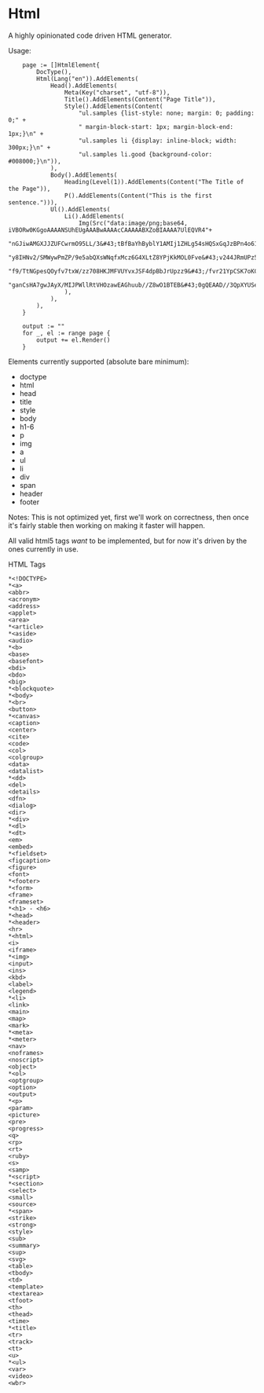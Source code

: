 # Html

A highly opinionated code driven HTML generator.

Usage:
```golang
    page := []HtmlElement{
		DocType(),
		Html(Lang("en")).AddElements(
			Head().AddElements(
				Meta(Key("charset", "utf-8")),
				Title().AddElements(Content("Page Title")),
				Style().AddElements(Content(
					"ul.samples {list-style: none; margin: 0; padding: 0;" +
					" margin-block-start: 1px; margin-block-end: 1px;}\n" +
					"ul.samples li {display: inline-block; width: 300px;}\n" +
					"ul.samples li.good {background-color: #008000;}\n")),
			),
			Body().AddElements(
				Heading(Level(1)).AddElements(Content("The Title of the Page")),
				P().AddElements(Content("This is the first sentence."))),
			Ul().AddElements(
				Li().AddElements(
					Img(Src("data:image/png;base64, iVBORw0KGgoAAAANSUhEUgAAABwAAAAcCAAAAABXZoBIAAAA7UlEQVR4"+
						"nGJiwAMGXJJZUFCwrmO95LL/3&#43;tBfBaYhByblY1AMIj1ZHLg54sHQSxGqJzBPn4o61/SV4Zn728imyh4&#43;"+
						"y8IHNv2/SMWywPmZP/9e5abQXsWNqfxMcz6G4XLtZ8YPjKkMOL0Fve&#43;v244JRmUPz5ckINTNvDD37/lErhkdX"+
						"f9/TtNGpesQOyfv7txW/zz708HKJMFVUYvxJSF4dpBbJrUpzz9&#43;/fvr21YpCSK7oKC96QfppS401VwyAdiBpL"+
						"ganCsHA7gwJAyX/MIJPWllRtVHOzawEAGhuub//Z8wO1BTEB&#43;0gQEAAD//3QpXYUSeN4MAAAAAElFTkSuQmCC")),
				),
			),
		),
	}

	output := ""
	for _, el := range page {
		output += el.Render()
	}
```

Elements currently supported (absolute bare minimum):
 * doctype
 * html
 * head
 * title
 * style
 * body
 * h1-6
 * p
 * img
 * a
 * ul
 * li
 * div
 * span
 * header
 * footer
 

Notes:
This is not optimized yet, first we'll work on correctness, then once it's fairly stable then working on making it 
faster will happen.

All valid html5 tags *want* to be implemented, but for now it's driven by the ones currently in use. 

HTML Tags
```
*<!DOCTYPE>
*<a>
<abbr>
<acronym>
<address>
<applet>
<area>
*<article>
*<aside>
<audio>
*<b>
<base>
<basefont>
<bdi>
<bdo>
<big>
*<blockquote>
*<body>
*<br>
<button>
*<canvas>
<caption>
<center>
<cite>
<code>
<col>
<colgroup>
<data>
<datalist>
*<dd>
<del>
<details>
<dfn>
<dialog>
<dir>
*<div>
*<dl>
*<dt>
<em>
<embed>
*<fieldset>
<figcaption>
<figure>
<font>
*<footer>
*<form>
<frame>
<frameset>
*<h1> - <h6>
*<head>
*<header>
<hr>
*<html>
<i>
<iframe>
*<img>
<input>
<ins>
<kbd>
<label>
<legend>
*<li>
<link>
<main>
<map>
<mark>
*<meta>
*<meter>
<nav>
<noframes>
<noscript>
<object>
*<ol>
<optgroup>
<option>
<output>
*<p>
<param>
<picture>
<pre>
<progress>
<q>
<rp>
<rt>
<ruby>
<s>
<samp>
*<script>
*<section>
<select>
<small>
<source>
*<span>
<strike>
<strong>
<style>
<sub>
<summary>
<sup>
<svg>
<table>
<tbody>
<td>
<template>
<textarea>
<tfoot>
<th>
<thead>
<time>
*<title>
<tr>
<track>
<tt>
<u>
*<ul>
<var>
<video>
<wbr>
```